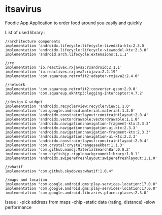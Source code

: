 # itsavirus

Foodie App
Application to order food around you easily and quickly

List of used library :

    //architecture components
    implementation 'androidx.lifecycle:lifecycle-livedata-ktx:2.3.0'
    implementation 'androidx.lifecycle:lifecycle-viewmodel-ktx:2.3.0'
    implementation 'android.arch.lifecycle:extensions:1.1.1'

    //rx
    implementation 'io.reactivex.rxjava2:rxandroid:2.1.1'
    implementation 'io.reactivex.rxjava2:rxjava:2.2.19'
    implementation 'com.squareup.retrofit2:adapter-rxjava2:2.4.0'

    //network
    implementation 'com.squareup.retrofit2:converter-gson:2.9.0'
    implementation 'com.squareup.okhttp3:logging-interceptor:4.7.2'

    //design & widget
    implementation 'androidx.recyclerview:recyclerview:1.1.0'
    implementation 'com.google.android.material:material:1.3.0'
    implementation 'androidx.constraintlayout:constraintlayout:2.0.4'
    implementation 'androidx.vectordrawable:vectordrawable:1.1.0'
    implementation 'androidx.navigation:navigation-fragment-ktx:2.3.3'
    implementation 'androidx.navigation:navigation-ui-ktx:2.3.3'
    implementation 'androidx.navigation:navigation-fragment-ktx:2.3.3'
    implementation 'androidx.navigation:navigation-ui-ktx:2.3.3'
    implementation 'androidx.constraintlayout:constraintlayout:2.0.4'
    implementation 'com.crystal:crystalrangeseekbar:1.1.3'
    implementation 'com.github.mancj:MaterialSearchBar:0.8.2'
    implementation 'com.skyfishjy.ripplebackground:library:1.0.1'
    implementation 'androidx.swiperefreshlayout:swiperefreshlayout:1.1.0'

    //whatif
    implementation "com.github.skydoves:whatif:1.0.4"

    //maps and location
    implementation "com.google.android.gms:play-services-location:17.0.0"
    implementation 'com.google.android.gms:play-services-location:17.0.0'
    implementation 'com.google.android.libraries.places:places:2.3.0'
    
    

Issue :
-pick address from maps
-chip
-static data (rating, distance)
-slow performance
